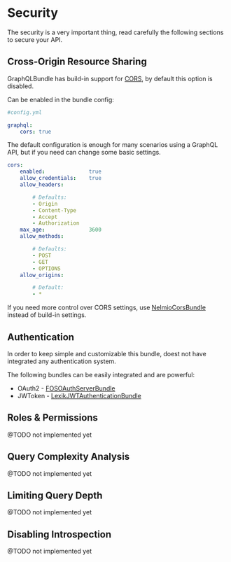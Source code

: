 # Security

The security is a very important thing,
 read carefully the following sections to secure your API.

## Cross-Origin Resource Sharing

GraphQLBundle has build-in support for 
[CORS](https://en.wikipedia.org/wiki/Cross-origin_resource_sharing), 
by default this option is disabled.

Can be enabled in the bundle config:

````yaml
#config.yml

graphql:
    cors: true
````
The default configuration is enough for many scenarios using a GraphQL API, 
but if you need can change some basic settings.

````yaml
cors:
    enabled:              true
    allow_credentials:    true
    allow_headers:

        # Defaults:
        - Origin
        - Content-Type
        - Accept
        - Authorization
    max_age:              3600
    allow_methods:

        # Defaults:
        - POST
        - GET
        - OPTIONS
    allow_origins:

        # Default:
        - *
````

If you need more control over CORS settings, 
use [NelmioCorsBundle](https://github.com/nelmio/NelmioCorsBundle) instead of build-in settings.

## Authentication

In order to keep simple and customizable this bundle, 
 doest not have integrated any authentication system. 

The following bundles can be easily integrated and are powerful:
 
- OAuth2 - [FOSOAuthServerBundle](https://github.com/FriendsOfSymfony/FOSOAuthServerBundle)
- JWToken - [LexikJWTAuthenticationBundle](https://github.com/lexik/LexikJWTAuthenticationBundle)

## Roles & Permissions

@TODO not implemented yet

## Query Complexity Analysis

@TODO not implemented yet

## Limiting Query Depth

@TODO not implemented yet

## Disabling Introspection

@TODO not implemented yet